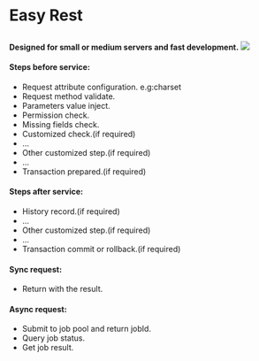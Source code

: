 # Easy Rest
## 

**Designed for small or medium servers and fast development.**
![](https://www.dbgsoftware.tech/EasyRest/EasyRest.png)
 
#### Steps before service:
 * Request attribute configuration. e.g:charset
 * Request method validate.
 * Parameters value inject.
 * Permission check.
 * Missing fields check.
 * Customized check.(if required) 
 * ... 
 * Other customized step.(if required) 
 * ...
 * Transaction prepared.(if required) 

#### Steps after service:
 * History record.(if required) 
 * ...
 * Other customized step.(if required) 
 * ...
 * Transaction commit or rollback.(if required) 

#### Sync request:
 * Return with the result.
 
#### Async request:
 * Submit to job pool and return jobId.
 * Query job status.
 * Get job result.